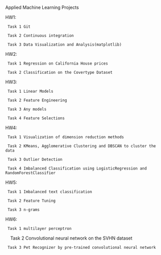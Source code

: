 Applied Machine Learning Projects 

HW1: 
     
     Task 1 Git
     
     Task 2 Continuous integration
     
     Task 3 Data Visualization and Analysis(matplotlib)
     
HW2: 

     Task 1 Regression on California House prices
     
     Task 2 Classification on the Covertype Dataset
     
HW3: 

     Task 1 Linear Models
     
     Task 2 Feature Engineering
     
     Task 3 Any models
     
     Task 4 Feature Selections

HW4: 

     Task 1 Visualization of dimension reduction methods
     
     Task 2 KMeans, Agglomerative Clustering and DBSCAN to cluster the data
     
     Task 3 Outlier Detection
     
     Task 4 Imbalanced Classification using LogisticRegression and RandomForestClassifier
    
HW5: 

     Task 1 Imbalanced text classification
     
     Task 2 Feature Tuning
     
     Task 3 n-grams
     
HW6: 

     Task 1 multilayer perceptron
     
     Task 2 Convolutional neural network on the SVHN dataset
     
     Task 3 Pet Recognizer by pre-trained convolutional neural network

     

